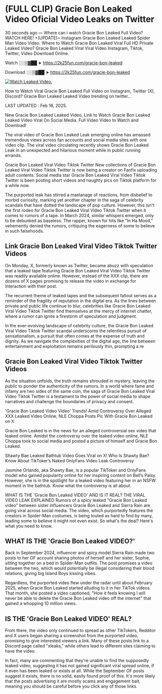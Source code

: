 # (FULL CLIP) Gracie Bon Leaked Video Oficial Video Leaks on Twitter

30 seconds ago — Where can i watch Gracie Bon Leaked Full Video? WATCH HERE! +(UPDATE)~ Instagram Gracie Bon Leaked Leaked Spider Man Video Video. Where to Watch Gracie Bon Leaked Viral Full HD Private Leaked Video? Gracie Bon Leaked Viral Viral Video Instagram, Tiktok, Twitter, Video Download Online.

Watch ░░▒▓██ ➤ https://2k25fun.com/gracie-bon-leaked

Download ░░▒▓██ ➤ https://2k25fun.com/gracie-bon-leaked

[![Watch Leaked Video.](https://miro.medium.com/v2/resize:fit:828/format:webp/1*cilzJN44JGOrTw9NJCrNHA.gif "Watch Leaked Video")](https://2k25fun.com/gracie-bon-leaked)

How to Watch Viral Gracie Bon Leaked Full Video on Instagram, Twitter (X), Discord? Gracie Bon Leaked Leaked Video trending on twitter...

LAST UPDATED : Feb 16, 2025.

New Gracie Bon Leaked Leaked Video, Link to Watch Gracie Bon Leaked Leaked Video Viral On Social Media. Full Video Video to Watch and Download!

The viral video of Gracie Bon Leaked Leak emerging online has amassed tremendous views across fan accounts and social media sites with one video clip. The viral video circulating recently shows Gracie Bon Leaked Leak in an unexpected and hilarious moment while in public running errands.

Gracie Bon Leaked Viral Video Tiktok Twitter New collections of Gracie Bon Leaked Viral Video Tiktok Twitter is now being a creator on Fanfix uploading adult contents. Social media star Gracie Bon Leaked Viral Video Tiktok Twitter is been posting short videos and naughty pics on Tiktok platform for a while now.

The purported leak has stirred a maelanage of reactions, from disbelief to morbid curiosity, marking yet another chapter in the saga of celebrity scandals that have dotted the landscape of pop culture. However, this isn't the first rodeo for Gracie Bon Leaked Viral Video Tiktok Twitter when it comes to rumors of a tape. In March 2024, similar whispers emerged, only to be debunked as baseless. The rapper, known for hits like "In Ha Mood," vehemently denied the rumors, critiquing the eagerness of some to believe in such falsehoods.

## Link Gracie Bon Leaked Viral Video Tiktok Twitter Videos

On Monday, X, formerly known as Twitter, became abuzz with speculation that a leaked tape featuring Gracie Bon Leaked Viral Video Tiktok Twitter was readily available online. However, instead of the XXX clip, there are dozens of X pages promising to release the video in exchange for interaction with their post.

The recurrent theme of leaked tapes and the subsequent fallout serves as a reminder of the fragility of reputation in the digital era. As the lines between private and public life continue to blur, celebrities like Gracie Bon Leaked Viral Video Tiktok Twitter find themselves at the mercy of internet chatter, where a rumor can ignite a firestorm of speculation and judgment.

In the ever-evolving landscape of celebrity culture, the Gracie Bon Leaked Viral Video Tiktok Twitter scandal underscores the relentless pursuit of sensationalism, a pursuit that often comes at the expense of truth and dignity. As we navigate the complexities of the digital age, the line between entertainment and exploitation remains perilously thin, prompting a re

##  Gracie Bon Leaked Viral Video Tiktok Twitter Videos

As the situation unfolds, the truth remains shrouded in mystery, leaving the public to ponder the authenticity of the rumors. In a world where fame and infamy are two sides of the same coin, the saga of Gracie Bon Leaked Viral Video Tiktok Twitter is a testament to the power of social media to shape narratives and challenge the boundaries of privacy and consent.

'Gracie Bon Leaked Video Video' Trends! Amid Controversy Over Alleged XXX Leaked Video Online, NLE Choppa Posts Pic With Gracie Bon Leaked on X

Gracie Bon Leaked is in the news for an alleged controversial sex video that leaked online. Amidst the controversy over the leaked video online, NLE Choppa took to social media and posted a picture of himself and Gracie Bon Leaked.

Shawty Bae Leaked Bathtub Video Goes Viral on X! Who Is Shawty Bae? Know About TikToker’s Naked OnlyFans Video Leak Controversy

Jasmine Orlando, aka Shawty Bae, is a popular TikToker and OnlyFans model who gained popularity online for her inspiring content on Bell’s Palsy. However, she is in the spotlight for a leaked video featuring her in an NSFW moment in the bathtub. Know what the controversy is all about.

WHAT IS THE 'Gracie Bon Leaked VIDEO' AND IS IT REAL? THE VIRAL VIDEO LEAK EXPLAINED Rumors of a spicy leaked "Gracie Bon Leaked video" between sister influencers Gracie Bon Leaked and Sierra Rain are going viral across social media. The video, which purportedly features the creators in Spider-Man costumes, is being touted as hard to find by many, leading some to believe it might not even exist. So what's the deal? Here's what you need to know.

## WHAT IS THE 'Gracie Bon Leaked VIDEO?'

Back in September 2024, influencer and spicy model Sierra Rain made two posts to her OF account sharing photos of herself and her sister, Sophie, sitting together on a bed in Spider-Man outfits. The post promises a video between the two, which would potentially be illegal considering their blood relations, giving big Island Boys kissing vibes.

Regardless, the purported video flew under the radar until about February 2025, when Gracie Bon Leaked started alluding to it in her TikTok videos. That month, she posted a video captioned, "How it feels knowing I will never be able to delete the Gracie Bon Leaked video off the internet" that gained a whopping 10 million views.

## IS THE 'Gracie Bon Leaked VIDEO' REAL?

From there, the video only continued to spread as other TikTokers, Redditor and X users began sharing a screenshot from the purported video, promising to give interested viewers a link. Many of these posts link to a Discord page called "xleaks," while others lead to different sites claiming to have the video.

In fact, many are commenting that they're unable to find the supposedly leaked video, suggesting it has not gained significant viral spread online, if it even has been leaked or exists at all. While the September OF posts suggest it exists, there is no solid, easily found proof of this. It's more likely that the posts advertising it are mostly scams and engagement bait, meaning you should be careful before you click any of those links.